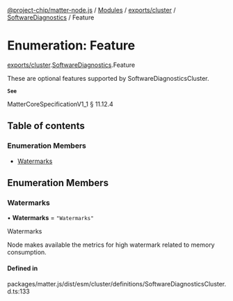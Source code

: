 [@project-chip/matter-node.js](../README.md) / [Modules](../modules.md) / [exports/cluster](../modules/exports_cluster.md) / [SoftwareDiagnostics](../modules/exports_cluster.SoftwareDiagnostics.md) / Feature

# Enumeration: Feature

[exports/cluster](../modules/exports_cluster.md).[SoftwareDiagnostics](../modules/exports_cluster.SoftwareDiagnostics.md).Feature

These are optional features supported by SoftwareDiagnosticsCluster.

**`See`**

MatterCoreSpecificationV1_1 § 11.12.4

## Table of contents

### Enumeration Members

- [Watermarks](exports_cluster.SoftwareDiagnostics.Feature.md#watermarks)

## Enumeration Members

### Watermarks

• **Watermarks** = ``"Watermarks"``

Watermarks

Node makes available the metrics for high watermark related to memory consumption.

#### Defined in

packages/matter.js/dist/esm/cluster/definitions/SoftwareDiagnosticsCluster.d.ts:133
